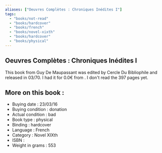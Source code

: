 ```yaml
---
aliases: ["Oeuvres Complètes : Chroniques Inédites I"] 
tags: 
  - "books/not-read" 
  - "books/hardcover" 
  - "books/french"
  - "books/novel-xixth"
  - "books/hardcover"
  - "books/physical"
---
```



## Oeuvres Complètes : Chroniques Inédites I
This book from Guy De Maupassant was edited by Cercle Du Bibliophile and released in 03/70. I had it for 0.0€ from . I don't read the 397 pages yet.

## More on this book :
- Buying date : 23/03/16
- Buying condition : donation
- Actual condition : bad
- Book type : physical
- Binding : hardcover
- Language : French
- Category : Novel XIXth
- ISBN : 
- Weight in grams : 553
